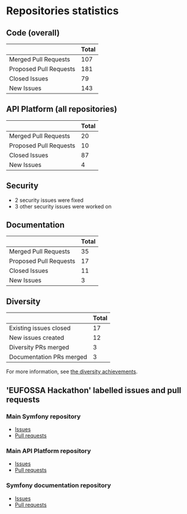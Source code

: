 # Repositories statistics

## Code (overall)

|                          | Total |
| ------------------------ | ----- |
| Merged Pull Requests     | 107   |
| Proposed Pull Requests   | 181   |
| Closed Issues            |  79   |
| New Issues               | 143   |

## API Platform (all repositories)

|                          | Total |
| ------------------------ | ----- |
| Merged Pull Requests     | 20    |
| Proposed Pull Requests   | 10    |
| Closed Issues            | 87    |
| New Issues               | 4     |

## Security

* 2 security issues were fixed
* 3 other security issues were worked on

## Documentation

|                          | Total |
| ------------------------ | ----- |
| Merged Pull Requests     |  35   |
| Proposed Pull Requests   |  17   |
| Closed Issues            |  11   |
| New Issues               |   3   |

## Diversity

|                          | Total |
| ------------------------ | ----- |
| Existing issues closed   | 17    |
| New issues created       | 12    |
| Diversity PRs merged     | 3     |
| Documentation PRs merged | 3     |

For more information, see [the diversity achievements](diversity.md).

## 'EUFOSSA Hackathon' labelled issues and pull requests

### Main Symfony repository

* [Issues](https://github.com/symfony/symfony/issues?utf8=%E2%9C%93&q=label%3A%22%E2%AD%90%EF%B8%8F+EUFOSSA+Hackathon%22)
* [Pull requests](https://github.com/symfony/symfony/pulls?utf8=%E2%9C%93&q=label%3A%22%E2%AD%90%EF%B8%8F+EUFOSSA+Hackathon%22)

### Main API Platform repository

* [Issues](https://github.com/api-platform/api-platform/issues?utf8=%E2%9C%93&q=label%3A%22EU-FOSSA+Hackathon%22+)
* [Pull requests](https://github.com/api-platform/api-platform/pulls?utf8=%E2%9C%93&q=label%3A%22EU-FOSSA+Hackathon%22+)

### Symfony documentation repository

* [Issues](https://github.com/symfony/symfony-docs/issues?utf8=%E2%9C%93&q=label%3A%22%E2%AD%90%EF%B8%8F+EU-FOSSA+Hackathon%22+)
* [Pull requests](https://github.com/symfony/symfony-docs/pulls?utf8=%E2%9C%93&q=label%3A%22%E2%AD%90%EF%B8%8F+EU-FOSSA+Hackathon%22+)
